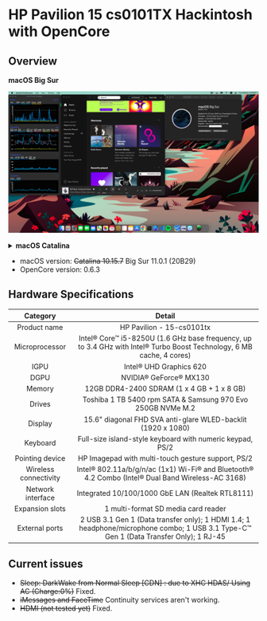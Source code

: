 # HP Pavilion 15 cs0101TX Hackintosh with OpenCore
## Overview
 <summary><strong>macOS Big Sur</strong></summary>
 
![screenshot](images/Big-Sur-2020-11-26.png)

<details>
 <summary><strong>macOS Catalina</strong></summary>
 
![screenshot](images/Catalina-2020-11-15.png)

 </details>
 
- macOS version: ~~Catalina 10.15.7~~ Big Sur 11.0.1 (20B29)
- OpenCore version: 0.6.3

## Hardware Specifications 
| Category | Detail |
|:----:|:----:|
| Product name | HP Pavilion - 15-cs0101tx |
| Microprocessor | Intel® Core™ i5-8250U (1.6 GHz base frequency, up to 3.4 GHz with Intel® Turbo Boost Technology, 6 MB cache, 4 cores)|
| IGPU | Intel® UHD Graphics 620 |
| DGPU | NVIDIA® GeForce® MX130 | 
| Memory | 12GB DDR4-2400 SDRAM (1 x 4 GB + 1 x 8 GB) |
| Drives | Toshiba 1 TB 5400 rpm SATA & Samsung 970 Evo 250GB NVMe M.2 | 
| Display | 15.6" diagonal FHD SVA anti-glare WLED-backlit (1920 x 1080) |
| Keyboard | Full-size island-style keyboard with numeric keypad, PS/2 |
| Pointing device | HP Imagepad with multi-touch gesture support, PS/2 |
| Wireless connectivity | Intel® 802.11a/b/g/n/ac (1x1) Wi-Fi® and Bluetooth® 4.2 Combo (Intel® Dual Band Wireless-AC 3168) |
| Network interface | Integrated 10/100/1000 GbE LAN (Realtek RTL8111) |
| Expansion slots | 1 multi-format SD media card reader |
| External ports | 2 USB 3.1 Gen 1 (Data transfer only); 1 HDMI 1.4; 1 headphone/microphone combo; 1 USB 3.1 Type-C™ Gen 1 (Data Transfer Only); 1 RJ-45 | 
## Current issues
- ~~Sleep: DarkWake from Normal Sleep [CDN] : due to XHC HDAS/ Using AC (Charge:0%)~~ Fixed.
- ~~iMessages and FaceTime~~ Continuity services aren't working.
- ~~HDMI (not tested yet)~~ Fixed.
